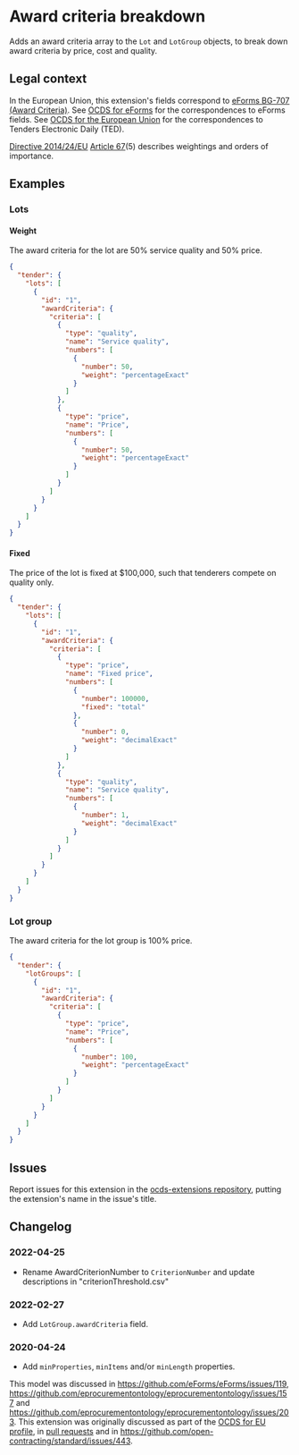 # Award criteria breakdown

Adds an award criteria array to the `Lot` and `LotGroup` objects, to break down award criteria by price, cost and quality.

## Legal context

In the European Union, this extension's fields correspond to [eForms BG-707 (Award Criteria)](https://docs.ted.europa.eu/eforms/latest/reference/business-terms/). See [OCDS for eForms](https://standard.open-contracting.org/profiles/eforms/latest/en/) for the correspondences to eForms fields. See [OCDS for the European Union](http://standard.open-contracting.org/profiles/eu/master/en/) for the correspondences to Tenders Electronic Daily (TED).

[Directive 2014/24/EU](https://eur-lex.europa.eu/eli/dir/2014/24/oj) [Article 67](https://eur-lex.europa.eu/eli/dir/2014/24/oj#d1e5950-65-1)(5) describes weightings and orders of importance.

## Examples

### Lots

#### Weight

The award criteria for the lot are 50% service quality and 50% price.

```json
{
  "tender": {
    "lots": [
      {
        "id": "1",
        "awardCriteria": {
          "criteria": [
            {
              "type": "quality",
              "name": "Service quality",
              "numbers": [
                {
                  "number": 50,
                  "weight": "percentageExact"
                }
              ]
            },
            {
              "type": "price",
              "name": "Price",
              "numbers": [
                {
                  "number": 50,
                  "weight": "percentageExact"
                }
              ]
            }
          ]
        }
      }
    ]
  }
}
```

#### Fixed

The price of the lot is fixed at $100,000, such that tenderers compete on quality only.

```json
{
  "tender": {
    "lots": [
      {
        "id": "1",
        "awardCriteria": {
          "criteria": [
            {
              "type": "price",
              "name": "Fixed price",
              "numbers": [
                {
                  "number": 100000,
                  "fixed": "total"
                },
                {
                  "number": 0,
                  "weight": "decimalExact"
                }
              ]
            },
            {
              "type": "quality",
              "name": "Service quality",
              "numbers": [
                {
                  "number": 1,
                  "weight": "decimalExact"
                }
              ]
            }
          ]
        }
      }
    ]
  }
}
```

### Lot group

The award criteria for the lot group is 100% price.

```json
{
  "tender": {
    "lotGroups": [
      {
        "id": "1",
        "awardCriteria": {
          "criteria": [
            {
              "type": "price",
              "name": "Price",
              "numbers": [
                {
                  "number": 100,
                  "weight": "percentageExact"
                }
              ]
            }
          ]
        }
      }
    ]
  }
}
```

## Issues

Report issues for this extension in the [ocds-extensions repository](https://github.com/open-contracting/ocds-extensions/issues), putting the extension's name in the issue's title.

## Changelog

### 2022-04-25

* Rename AwardCriterionNumber to `CriterionNumber` and update descriptions in "criterionThreshold.csv"

### 2022-02-27

* Add `LotGroup.awardCriteria` field.

### 2020-04-24

* Add `minProperties`, `minItems` and/or `minLength` properties.

This model was discussed in <https://github.com/eForms/eForms/issues/119>, <https://github.com/eprocurementontology/eprocurementontology/issues/157> and <https://github.com/eprocurementontology/eprocurementontology/issues/203>. This extension was originally discussed as part of the [OCDS for EU profile](https://github.com/open-contracting-extensions/european-union/issues), in [pull requests](https://github.com/open-contracting-extensions/ocds_awardCriteria_extension/pulls?q=is%3Apr+is%3Aclosed) and in <https://github.com/open-contracting/standard/issues/443>.
